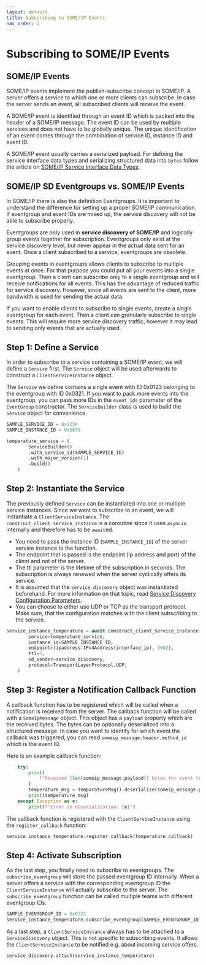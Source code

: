 ```yaml
---
layout: default
title: Subscribing to SOME/IP Events
nav_order: 3
---
```


<style type="text/css">
pre > code.language-mermaid {
    display: flex;
    justify-content: center;
    align-items: center;
}

p:has(img) {
    display: flex;
    justify-content: center;
    align-items: center;
}
</style>

# Subscribing to SOME/IP Events

## SOME/IP Events

SOME/IP events implement the publish-subscribe concept in SOME/IP. A server offers a service to which one or more clients can subscribe. In case the server sends an event, all subscribed clients will receive the event.

A SOME/IP event is identified through an event ID which is packed into the header of a SOME/IP message. The event ID can be used by multiple services and does not have to be globally unique. The unique identification of an event comes through the combination of service ID, instance ID and event ID.

A SOME/IP event usually carries a serialized payload. For defining the service interface data types and serializing structured data into `bytes` follow the article on [SOME/IP Service Interface Data Types](/someipy/service_interface.html).

## SOME/IP SD Eventgroups vs. SOME/IP Events

In SOME/IP there is also the definition Eventgroups. It is important to understand the difference for setting up a proper SOME/IP communication. If eventgroup and event IDs are mixed up, the service discovery will not be able to subscribe properly.

Eventgroups are only used in **service discovery of SOME/IP** and logically group events together for subscription. Eventgroups only exist at the service discovery level, but never appear in the actual data sent for an event. Once a client subscribed to a service, eventgroups are obsolete.

Grouping events in eventgroups allows clients to subscribe to multiple events at once. For that purpose you could put all your events into a single eventgroup. Then a client can subscribe only to a single eventgroup and will receive notifications for all events. This has the advantage of reduced traffic for service discovery. However, since all events are sent to the client, more bandwidth is used for sending the actual data.

If you want to enable clients to subscribe to single events, create a single eventgroup for each event. Then a client can granularly subscribe to single events. This will require more service discovery traffic, however it may lead to sending only events that are actually used.

## Step 1: Define a Service

In order to subscribe to a service containing a SOME/IP event, we will define a `Service` first. The `Service` object will be used afterwards to construct a `ClientServiceInstance` object.

The `Service` we define contains a single event with ID 0x0123 belonging to the eventgroup with ID 0x0321. If you want to pack more events into the eventgroup, you can pass more IDs in the `event_ids` parameter of the `EventGroup` constructor. The `ServiceBuilder` class is used to build the `Service` object for convenience.

```python
SAMPLE_SERVICE_ID = 0x1234
SAMPLE_INSTANCE_ID = 0x5678

temperature_service = (
        ServiceBuilder()
        .with_service_id(SAMPLE_SERVICE_ID)
        .with_major_version(1)
        .build()
    )
```

## Step 2: Instantiate the Service

The previously defined `Service` can be instantiated into one or multiple service instances. Since we want to subscribe to an event, we will instantiate a `ClientServiceInstance`.
The `construct_client_service_instance` is a coroutine since it uses `asyncio` internally and therefore has to be `await`ed.

- You need to pass the instance ID (`SAMPLE_INSTANCE_ID`) of the server service instance to the function.
- The endpoint that is passed is the endpoint (ip address and port) of the client and not of the server.
- The ttl parameter is the lifetime of the subscription in seconds. The subscription is always renewed when the server cyclically offers its service.
- It is assumed that the `service_discovery` object was instantiated beforehand. For more information on that topic, read [Service Discovery Configuration Parameters](/someipy/service_discovery.html).
- You can choose to either use UDP or TCP as the transport protocol. Make sure, that the configuration matches with the client subscribing to the service.

```python
service_instance_temperature = await construct_client_service_instance(
        service=temperature_service,
        instance_id=SAMPLE_INSTANCE_ID,
        endpoint=(ipaddress.IPv4Address(interface_ip), 3002),
        ttl=5,
        sd_sender=service_discovery,
        protocol=TransportLayerProtocol.UDP,
    )
```

## Step 3: Register a Notification Callback Function

A callback function has to be registered which will be called when a notification is received from the server. The callback function will be called with a `SomeIpMessage` object. This object has a `payload` property which are the received bytes. The bytes can be optionally deserialized into a structured message. In case you want to identify for which event the callback was triggered, you can read `someip_message.header.method_id` which is the event ID.

Here is an example callback function:

```python
    try:
        print(
            f"Received {len(someip_message.payload)} bytes for event {someip_message.header.method_id}. Try to deserialize.."
        )
        temperature_msg = TemparatureMsg().deserialize(someip_message.payload)
        print(temperature_msg)
    except Exception as e:
        print(f"Error in deserialization: {e}")
```

The callback function is registered with the `ClientServiceInstance` using the `register_callback` function:

```python
service_instance_temperature.register_callback(temperature_callback)
```

## Step 4: Activate Subscription

As the last step, you finally need to subscribe to eventgroups. The `subscribe_eventgroup` will store the passed eventgroup ID internally. When a server offers a service with the corresponding eventgroup ID the `ClientServiceInstance` will actually subscribe to the server. The `subscribe_eventgroup` function can be called multiple teams with different eventgroup IDs.

```python
SAMPLE_EVENTGROUP_ID = 0x0321
service_instance_temperature.subscribe_eventgroup(SAMPLE_EVENTGROUP_ID)
```

As a last step, a `ClientServiceInstance` always has to be attached to a `ServiceDiscovery` object. This is not specific to subscribing events. It allows the `ClientServiceInstance` to be notified e.g. about incoming service offers.

```python
service_discovery.attach(service_instance_temperature)
```
